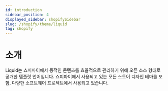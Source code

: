 ```yaml
---
id: introduction
sidebar_position: 4
displayed_sidebar: shopifySidebar
slug: /shopify/theme/liquid
tag: shopify
---
```


# 소개
Liquid는 쇼피파이에서 동적인 콘텐츠를 효율적으로 관리하기 위해 오픈 소스 형태로 공개한 템플릿 언어입니다. 쇼피파이에서 사용되고 있는 모든 스토어 디자인 테마를 포함, 다양한 소프트웨어 프로젝트에서 사용되고 있습니다.